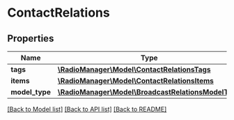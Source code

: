 # ContactRelations

## Properties
Name | Type | Description | Notes
------------ | ------------- | ------------- | -------------
**tags** | [**\RadioManager\Model\ContactRelationsTags**](ContactRelationsTags.md) |  | 
**items** | [**\RadioManager\Model\ContactRelationsItems**](ContactRelationsItems.md) |  | [optional] 
**model_type** | [**\RadioManager\Model\BroadcastRelationsModelType**](BroadcastRelationsModelType.md) |  | [optional] 

[[Back to Model list]](../README.md#documentation-for-models) [[Back to API list]](../README.md#documentation-for-api-endpoints) [[Back to README]](../README.md)


